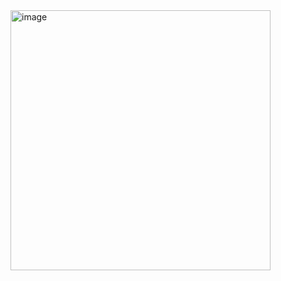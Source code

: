 <img width="416" alt="image" src="https://user-images.githubusercontent.com/117038006/211517182-9429db2a-c454-40e7-9b18-17c672c27d89.png">
